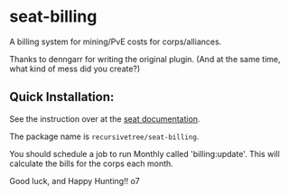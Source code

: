 # seat-billing
A billing system for mining/PvE costs for corps/alliances.

Thanks to denngarr for writing the original plugin. (And at the same time, what kind of mess did you create?)

## Quick Installation:

See the instruction over at the [seat documentation](https://eveseat.github.io/docs/community_packages/).

The package name is `recursivetree/seat-billing`.

You should schedule a job to run Monthly called 'billing:update'.  This will calculate the bills for the corps each month.

Good luck, and Happy Hunting!!  o7

